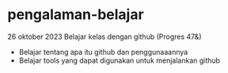 # pengalaman-belajar

26 oktober 2023
Belajar kelas dengan github (Progres 47&)
* Belajar tentang apa itu github dan penggunaaannya
* Belajar tools yang dapat digunakan untuk menjalankan github
